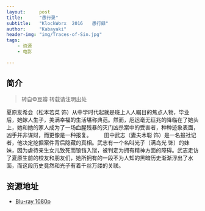 ```yaml
---
layout:     post
title:      "愚行录"
subtitle:   "KlockWorx  2016　　愚行録"
author:     "Kabayaki"
header-img: "img/Traces-of-Sin.jpg"
tags:
    - 资源
    - 电影

---
```


## 简介
>转自©豆瓣 转载请注明出处

夏原友希会（松本若菜 饰）从中学时代起就是班上人人瞩目的焦点人物，毕业后，她嫁人生子，美满幸福的生活堪称典范。然而，厄运毫无征兆的降临在了她头上，她和她的家人成为了一场血腥残暴的灭门凶杀案中的受害者，种种迹象表面，凶手并非谋财，而更像是一种报复。 
　　田中武志（妻夫木聪 饰）是一名报社记者，他决定挖掘案件背后隐藏的真相。武志有一个名叫光子（满岛光 饰）的妹妹，因为虐待亲生女儿致死而锒铛入狱，被判定为拥有精神方面的障碍。武志走访了夏原生前的校友和朋友们，她所拥有的一段不为人知的黑暗历史渐渐浮出了水面，而这段历史竟然和光子有着千丝万缕的关联。

## 资源地址

* [Blu-ray 1080p](http://www.btapple.com/r_113371.html)